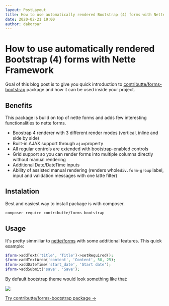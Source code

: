 ```yaml
---
layout: PostLayout
title: How to use automatically rendered Bootstrap (4) forms with Nette Framework
date: 2020-02-21 19:00
author: dakorpar
---
```


# How to use automatically rendered Bootstrap (4) forms with Nette Framework

Goal of this blog post is to give you quick introduction to [contributte/forms-bootstrap](https://github.com/contributte/forms-bootstrap) package and how it can be used inside your project.

## Benefits

This package is build on top of nette forms and adds few interesting functionalities to nette forms. 

 - Boostrap 4 renderer with 3 different render modes (vertical, inline and side by side)
 - Built-in AJAX support through `ajax`property
 - All regular controls are extended with bootstrap-enabled controls 
 - Grid support so you can render forms into multiple columns directly without manual rendering
 - Additional Date/DateTime inputs
 - Ability of assisted manual rendering (renders  whole`div.form-group` label, input and validation messages with one latte filter)

## Instalation

Best and easiest way to install package is with composer.

```bash
composer require contributte/forms-bootstrap
```

## Usage

It's pretty simmiliar to [nette/forms](https://doc.nette.org/en/3.0/forms) with some additional features.
This quick example:

```php
$form->addText('title', 'Title')->setRequired();  
$form->addTextArea('content', 'Content', 50, 25);  
$form->addDateTime('start_date', 'Start date');   
$form->addSubmit('save', 'Save');
```

By default bootstrap theme would look something like that:

<div class="m-4 my-8">
    <img src="https://cdn.contributte.org/blabs/form-bootstrap.png" loading="lazy">
</div>

<Explanation class="mt-12" type="package"><a class="text-white" href="/packages/contributte/forms-bootstrap.html">Try contributte/forms-bootstrap package →</a></Explanation>
